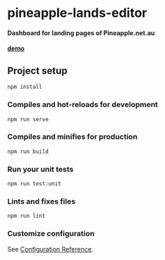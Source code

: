 # pineapple-lands-editor

#### Dashboard for landing pages of Pineapple.net.au

[**demo**](https://garevna.github.io/pineapple-land-editor/)

## Project setup
```
npm install
```

### Compiles and hot-reloads for development
```
npm run serve
```

### Compiles and minifies for production
```
npm run build
```

### Run your unit tests
```
npm run test:unit
```

### Lints and fixes files
```
npm run lint
```

### Customize configuration
See [Configuration Reference](https://cli.vuejs.org/config/).
